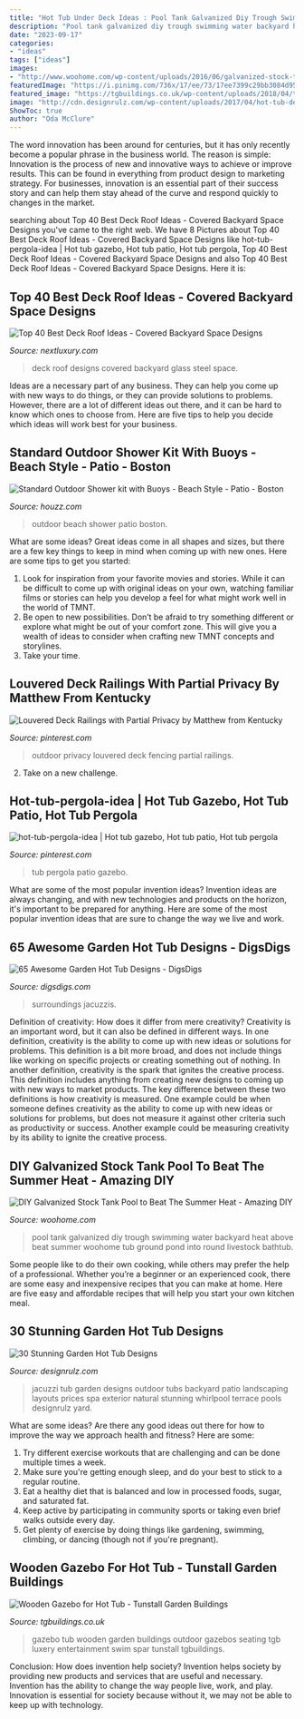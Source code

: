 ```yaml
---
title: "Hot Tub Under Deck Ideas : Pool Tank Galvanized Diy Trough Swimming Water Backyard Heat Above Beat Summer Woohome Tub Ground Pond Into Round Livestock Bathtub"
description: "Pool tank galvanized diy trough swimming water backyard heat above beat summer woohome tub ground pond into round livestock bathtub"
date: "2023-09-17"
categories:
- "ideas"
tags: ["ideas"]
images:
- "http://www.woohome.com/wp-content/uploads/2016/06/galvanized-stock-tank-pool-ideas-woohome-4.jpg"
featuredImage: "https://i.pinimg.com/736x/17/ee/73/17ee7399c29bb3084d955bfeb93dbf09--outdoor-railing-outdoor-fencing.jpg"
featured_image: "https://tgbuildings.co.uk/wp-content/uploads/2018/04/tunstall-garden-buildings-gazebo-8.jpg"
image: "http://cdn.designrulz.com/wp-content/uploads/2017/04/hot-tub-designs-designrulz-26.jpg"
ShowToc: true
author: "Oda McClure"
---
```



The word innovation has been around for centuries, but it has only recently become a popular phrase in the business world. The reason is simple: Innovation is the process of new and innovative ways to achieve or improve results. This can be found in everything from product design to marketing strategy. For businesses, innovation is an essential part of their success story and can help them stay ahead of the curve and respond quickly to changes in the market.

	

		
searching about Top 40 Best Deck Roof Ideas - Covered Backyard Space Designs you've came to the right web. We have 8 Pictures about Top 40 Best Deck Roof Ideas - Covered Backyard Space Designs like hot-tub-pergola-idea | Hot tub gazebo, Hot tub patio, Hot tub pergola, Top 40 Best Deck Roof Ideas - Covered Backyard Space Designs and also Top 40 Best Deck Roof Ideas - Covered Backyard Space Designs. Here it is:
		
    
## Top 40 Best Deck Roof Ideas - Covered Backyard Space Designs

<img loading=lazy src="http://nextluxury.com/wp-content/uploads/good-ideas-for-deck-roof-glass-and-steel-windows.jpg" onerror="this.onerror=null;this.src='https://tse1.mm.bing.net/th?id=OIP.1cH4dSlqbMocbB9QJhfCawHaFj&amp;pid=15.1';" alt="Top 40 Best Deck Roof Ideas - Covered Backyard Space Designs">

_Source: nextluxury.com_

>deck roof designs covered backyard glass steel space. 

	

Ideas are a necessary part of any business. They can help you come up with new ways to do things, or they can provide solutions to problems. However, there are a lot of different ideas out there, and it can be hard to know which ones to choose from. Here are five tips to help you decide which ideas will work best for your business.

    
## Standard Outdoor Shower Kit With Buoys - Beach Style - Patio - Boston

<img loading=lazy src="https://st.hzcdn.com/simgs/e01184e60c07e2b2_9-2123/home-design.jpg" onerror="this.onerror=null;this.src='https://tse2.mm.bing.net/th?id=OIP.ceLnR4YeDQYi5jimdMSEtQHaLE&amp;pid=15.1';" alt="Standard Outdoor Shower kit with Buoys - Beach Style - Patio - Boston">

_Source: houzz.com_

>outdoor beach shower patio boston. 

	

What are some ideas?
Great ideas come in all shapes and sizes, but there are a few key things to keep in mind when coming up with new ones. Here are some tips to get you started: 
1. Look for inspiration from your favorite movies and stories. While it can be difficult to come up with original ideas on your own, watching familiar films or stories can help you develop a feel for what might work well in the world of TMNT. 
2. Be open to new possibilities. Don’t be afraid to try something different or explore what might be out of your comfort zone. This will give you a wealth of ideas to consider when crafting new TMNT concepts and storylines. 
3. Take your time.

    
## Louvered Deck Railings With Partial Privacy By Matthew From Kentucky

<img loading=lazy src="https://i.pinimg.com/736x/17/ee/73/17ee7399c29bb3084d955bfeb93dbf09--outdoor-railing-outdoor-fencing.jpg" onerror="this.onerror=null;this.src='https://tse4.mm.bing.net/th?id=OIP.OxIZWd6Mcu1KItNnS5yUUgHaJ3&amp;pid=15.1';" alt="Louvered Deck Railings with Partial Privacy by Matthew from Kentucky">

_Source: pinterest.com_

>outdoor privacy louvered deck fencing partial railings. 

	

2. Take on a new challenge.

    
## Hot-tub-pergola-idea | Hot Tub Gazebo, Hot Tub Patio, Hot Tub Pergola

<img loading=lazy src="https://i.pinimg.com/736x/73/5a/c4/735ac4c89301ca30acf7de5c1b9924f5--hot-tub-pergola-hot-tub-decks.jpg" onerror="this.onerror=null;this.src='https://tse4.mm.bing.net/th?id=OIP.VnZt0HoJzuk8wF5oWZ_wBwHaFu&amp;pid=15.1';" alt="hot-tub-pergola-idea | Hot tub gazebo, Hot tub patio, Hot tub pergola">

_Source: pinterest.com_

>tub pergola patio gazebo. 

	

What are some of the most popular invention ideas?
Invention ideas are always changing, and with new technologies and products on the horizon, it's important to be prepared for anything. Here are some of the most popular invention ideas that are sure to change the way we live and work.

    
## 65 Awesome Garden Hot Tub Designs - DigsDigs

<img loading=lazy src="https://www.digsdigs.com/photos/awesome-garden-hot-tubs-12.jpg" onerror="this.onerror=null;this.src='https://tse1.mm.bing.net/th?id=OIP.aizpv0pJrkFitMvcJXhI9AAAAA&amp;pid=15.1';" alt="65 Awesome Garden Hot Tub Designs - DigsDigs">

_Source: digsdigs.com_

>surroundings jacuzzis. 

	

Definition of creativity: How does it differ from mere creativity?
Creativity is an important word, but it can also be defined in different ways. In one definition, creativity is the ability to come up with new ideas or solutions for problems. This definition is a bit more broad, and does not include things like working on specific projects or creating something out of nothing. In another definition, creativity is the spark that ignites the creative process. This definition includes anything from creating new designs to coming up with new ways to market products. The key difference between these two definitions is how creativity is measured. One example could be when someone defines creativity as the ability to come up with new ideas or solutions for problems, but does not measure it against other criteria such as productivity or success. Another example could be measuring creativity by its ability to ignite the creative process.

    
## DIY Galvanized Stock Tank Pool To Beat The Summer Heat - Amazing DIY

<img loading=lazy src="http://www.woohome.com/wp-content/uploads/2016/06/galvanized-stock-tank-pool-ideas-woohome-4.jpg" onerror="this.onerror=null;this.src='https://tse4.mm.bing.net/th?id=OIP.Bk7YHlNDY99tqQjfD5WfiQHaJ4&amp;pid=15.1';" alt="DIY Galvanized Stock Tank Pool to Beat The Summer Heat - Amazing DIY">

_Source: woohome.com_

>pool tank galvanized diy trough swimming water backyard heat above beat summer woohome tub ground pond into round livestock bathtub. 

	

Some people like to do their own cooking, while others may prefer the help of a professional. Whether you’re a beginner or an experienced cook, there are some easy and inexpensive recipes that you can make at home. Here are five easy and affordable recipes that will help you start your own kitchen meal.

    
## 30 Stunning Garden Hot Tub Designs

<img loading=lazy src="http://cdn.designrulz.com/wp-content/uploads/2017/04/hot-tub-designs-designrulz-26.jpg" onerror="this.onerror=null;this.src='https://tse1.mm.bing.net/th?id=OIP.GGW7owx3-9Q28Rsnoxmd2AHaEo&amp;pid=15.1';" alt="30 Stunning Garden Hot Tub Designs">

_Source: designrulz.com_

>jacuzzi tub garden designs outdoor tubs backyard patio landscaping layouts prices spa exterior natural stunning whirlpool terrace pools designrulz yard. 

	

What are some ideas?
Are there any good ideas out there for how to improve the way we approach health and fitness? Here are some: 
1. Try different exercise workouts that are challenging and can be done multiple times a week. 
2. Make sure you're getting enough sleep, and do your best to stick to a regular routine. 
3. Eat a healthy diet that is balanced and low in processed foods, sugar, and saturated fat. 
4. Keep active by participating in community sports or taking even brief walks outside every day. 
5. Get plenty of exercise by doing things like gardening, swimming, climbing, or dancing (though not if you're pregnant).

    
## Wooden Gazebo For Hot Tub - Tunstall Garden Buildings

<img loading=lazy src="https://tgbuildings.co.uk/wp-content/uploads/2018/04/tunstall-garden-buildings-gazebo-8.jpg" onerror="this.onerror=null;this.src='https://tse3.mm.bing.net/th?id=OIP.SIb9RKG0pZ6Zrm3v0OgjYgHaFj&amp;pid=15.1';" alt="Wooden Gazebo for Hot Tub - Tunstall Garden Buildings">

_Source: tgbuildings.co.uk_

>gazebo tub wooden garden buildings outdoor gazebos seating tgb luxery entertainment swim spar tunstall tgbuildings. 

	

Conclusion: How does invention help society?
Invention helps society by providing new products and services that are useful and necessary. Invention has the ability to change the way people live, work, and play. Innovation is essential for society because without it, we may not be able to keep up with technology.

